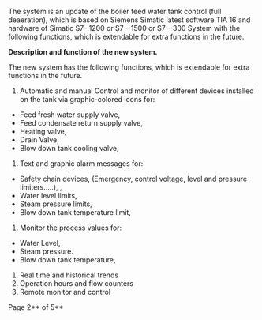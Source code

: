 ﻿The system is an update of the boiler feed water tank control (full deaeration), which is based on Siemens Simatic latest software TIA 16 and hardware of Simatic S7- 1200 or S7 – 1500 or S7 – 300 System with the following functions, which is extendable for extra functions in the future.

**Description and function of the new system.**

The new system has the following functions, which is extendable for extra functions in the future.

1. Automatic and manual Control and monitor of different devices installed on the tank via graphic-colored icons for:

-   Feed fresh water supply valve,
-   Feed condensate return supply valve,
-   Heating valve,
-   Drain Valve,
-   Blow down tank cooling valve,

1. Text and graphic alarm messages for:

-   Safety chain devices, (Emergency, control voltage, level and pressure limiters…..), ,
-   Water level limits,
-   Steam pressure limits,
-   Blow down tank temperature limit,

1. Monitor the process values for:

-   Water Level,
-   Steam pressure.
-   Blow down tank temperature,

1. Real time and historical trends
1. Operation hours and flow counters
1. Remote monitor and control

Page 2** of 5**
